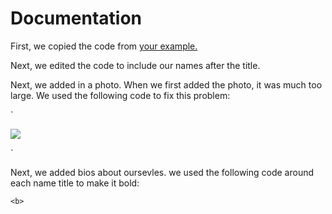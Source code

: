# Documentation

First, we copied the code from [your example.](https://rdwrome.github.io/)

Next, we edited the code to include our names after the title. 

Next, we added in a photo. When we first added the photo, it was much too large. We used the following code to fix this problem: 

`<div>
  <img src="pic.png" style="max-width: 100%; height: auto;">
</div>`

Next, we added bios about oursevles. we used the following code around each name title to make it bold: 

`<b>`
	
